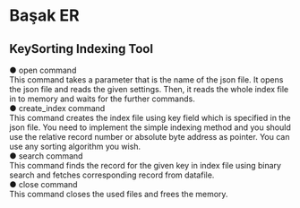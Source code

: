 # Başak ER 
## KeySorting Indexing Tool

● open command<br />
This command takes a parameter that is the name of the json file. It opens the json file and
reads the given settings. Then, it reads the whole index file in to memory and waits for the
further commands.<br />
● create_index command<br />
This command creates the index file using key field which is specified in the json file. You
need to implement the simple indexing method and you should use the relative record number
or absolute byte address as pointer. You can use any sorting algorithm you wish.<br />
● search command<br />
This command finds the record for the given key in index file using binary search and fetches
corresponding record from datafile.<br />
● close command<br />
This command closes the used files and frees the memory.<br />
